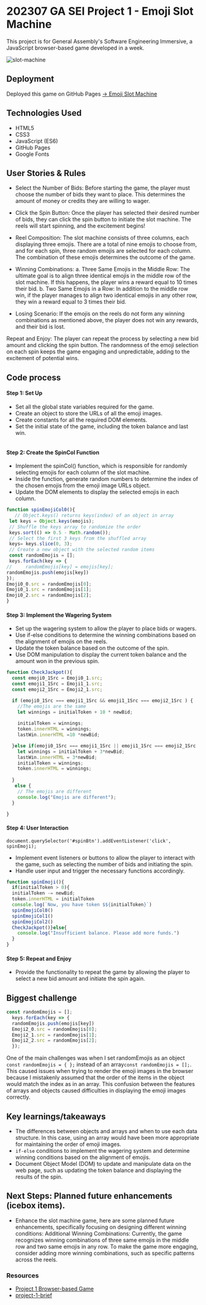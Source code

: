 # 202307 GA SEI Project 1 - Emoji Slot Machine
This project is for General Assembly's Software Engineering Immersive, a JavaScript browser-based game developed in a week.

![slot-machine](https://github.com/miya-w/GA-SEI-Project1-slotMachine/blob/main/imgs/emojiSlotMachine.png)

## Deployment
Deployed this game on GitHub Pages [-> Emoji Slot Machine ](https://miya-w.github.io/GA-SEI-Project1-slotMachine/)

## Technologies Used

- HTML5
- CSS3 
- JavaScript (ES6)
- GitHub Pages
- Google Fonts


## User Stories & Rules
- Select the Number of Bids: Before starting the game, the player must choose the number of bids they want to place. This determines the amount of money or credits they are willing to wager.

- Click the Spin Button: Once the player has selected their desired number of bids, they can click the spin button to initiate the slot machine. The reels will start spinning, and the excitement begins!

- Reel Composition: The slot machine consists of three columns, each displaying three emojis. There are a total of nine emojis to choose from, and for each spin, three random emojis are selected for each column. The combination of these emojis determines the outcome of the game.

- Winning Combinations:
a. Three Same Emojis in the Middle Row: The ultimate goal is to align three identical emojis in the middle row of the slot machine. If this happens, the player wins a reward equal to 10 times their bid.
b. Two Same Emojis in a Row: In addition to the middle row win, if the player manages to align two identical emojis in any other row, they win a reward equal to 3 times their bid.

- Losing Scenario: If the emojis on the reels do not form any winning combinations as mentioned above, the player does not win any rewards, and their bid is lost.

Repeat and Enjoy: The player can repeat the process by selecting a new bid amount and clicking the spin button. The randomness of the emoji selection on each spin keeps the game engaging and unpredictable, adding to the excitement of potential wins.


## Code process

#### Step 1: Set Up
- Set all the global state variables required for the game.
- Create an object to store the URLs of all the emoji images.
- Create constants for all the required DOM elements.
- Set the initial state of the game, including the token balance and last win.
```javascript 

```


#### Step 2: Create the SpinCol Function
- Implement the spinCol() function, which is responsible for randomly selecting emojis for each column of the slot machine.
- Inside the function, generate random numbers to determine the index of the chosen emojis from the emoji image URLs object.
- Update the DOM elements to display the selected emojis in each column.
 ```javascript
 function spinEmojiCol0(){
    // Object.keys() returns keys(index) of an object in array
  let keys = Object.keys(emojis);
  // Shuffle the keys array to randomize the order
  keys.sort(() => 0.5 - Math.random());
  // Select the first 3 keys from the shuffled array
  keys= keys.slice(0, 3);
  // Create a new object with the selected random items
  const randomEmojis = [];
  keys.forEach(key => {
//     randomEmojis[key] = emojis[key];
randomEmojis.push(emojis[key])
});
Emoji0_0.src = randomEmojis[0];
Emoji0_1.src = randomEmojis[1];
Emoji0_2.src = randomEmojis[2];
}
 ```
#### Step 3: Implement the Wagering System
- Set up the wagering system to allow the player to place bids or wagers.
- Use if-else conditions to determine the winning combinations based on the alignment of emojis on the reels.
- Update the token balance based on the outcome of the spin.
- Use DOM manipulation to display the current token balance and the amount won in the previous spin.
```javascript
function CheckJackpot(){
  const emoji0_1Src = Emoji0_1.src;
  const emoji1_1Src = Emoji1_1.src;
  const emoji2_1Src = Emoji2_1.src;

  if (emoji0_1Src === emoji1_1Src && emoji1_1Src === emoji2_1Src ) {
    //The emojis are the same
    let winnings = initialToken + 10 * newBid; 
  
    initialToken = winnings;  
    token.innerHTML = winnings;
    lastWin.innerHTML =10 *newBid;

  }else if(emoji0_1Src === emoji1_1Src || emoji1_1Src === emoji2_1Src || emoji0_1Src === emoji2_1Src ){
    let winnings = initialToken + 3*newBid;
    lastWin.innerHTML = 3*newBid;
    initialToken = winnings;  
    token.innerHTML = winnings;
  
  }
   else {
    // The emojis are different
    console.log("Emojis are different");
  }

}
```

#### Step 4: User Interaction
`document.querySelector('#spinBtn').addEventListener('click', spinEmoji);`
- Implement event listeners or buttons to allow the player to interact with the game, such as selecting the number of bids and initiating the spin.
- Handle user input and trigger the necessary functions accordingly.

```javascript
function spinEmoji(){
  if(initialToken > 0){
  initialToken -= newBid; 
  token.innerHTML = initialToken
  console.log(`Now, you have token $${initialToken}`)
  spinEmojiCol0()
  spinEmojiCol1()
  spinEmojiCol2()
  CheckJackpot()}else{
    console.log("Insufficient balance. Please add more funds.")
  }
}
```


#### Step 5: Repeat and Enjoy
- Provide the functionality to repeat the game by allowing the player to select a new bid amount and initiate the spin again.


## Biggest challenge

```javascript
const randomEmojis = [];
  keys.forEach(key => {
  randomEmojis.push(emojis[key])
  Emoji2_0.src = randomEmojis[0];
  Emoji2_1.src = randomEmojis[1];
  Emoji2_2.src = randomEmojis[2];
  });
```
One of the main challenges was when I set randomEmojis as an object `const randomEmojis = { };` instead of an array`const randomEmojis = [];`. This caused issues when trying to render the emoji images in the browser because I mistakenly assumed that the order of the items in the object would match the index as in an array. This confusion between the features of arrays and objects caused difficulties in displaying the emoji images correctly.


## Key learnings/takeaways
- The differences between objects and arrays and when to use each data structure. In this case, using an array would have been more appropriate for maintaining the order of emoji images.
- `if-else` conditions to implement the wagering system and determine winning conditions based on the alignment of emojis.
- Document Object Model (DOM) to update and manipulate data on the web page, such as updating the token balance and displaying the results of the spin.

## Next Steps: Planned future enhancements (icebox items).
- Enhance the slot machine game, here are some planned future enhancements, specifically focusing on designing different winning conditions: Additional Winning Combinations: Currently, the game recognizes winning combinations of three same emojis in the middle row and two same emojis in any row. To make the game more engaging, consider adding more winning combinations, such as specific patterns across the reels. 


### Resources

- [Project 1 Browser-based Game](https://git.generalassemb.ly/seir66anz/project-1-brief)
- [project-1-brief](https://git.generalassemb.ly/seir66anz/project-1-brief/blob/main/project-1-code-review.pdf)